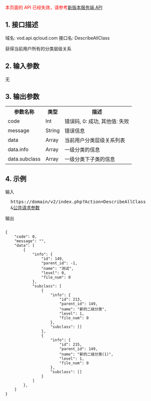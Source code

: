 <font color=RED>本页面的 API 已经失效，请参考</font>[新版本服务端 API](/document/product/266/7788)

## 1. 接口描述
 
域名: vod.api.qcloud.com
接口名: DescribeAllClass

获得当前用户所有的分类层级关系

 

## 2. 输入参数
 

无

 

## 3. 输出参数
 

<table class="t"><tbody><tr>
<th><b>参数名称</b></th>
<th><b>类型</b></th>
<th><b>描述</b></th>
<tr>
<td> code <td> Int <td> 错误码, 0: 成功, 其他值: 失败
<tr>
<td> message <td> String <td> 错误信息
<tr>
<td> data 	<td> Array <td> 当前用户分类层级关系列表
<tr>
<td> data.info <td> Array <td> 一级分类的信息  
<tr>
<td> data.subclass <td> Array <td> 一级分类下子类的信息
</tbody></table>

 

## 4. 示例
 
输入
<pre>
  https://domain/v2/index.php?Action=DescribeAllClass
  &<a href="http://tce.fsphere.cn/doc/api/229/6976">公共请求参数</a>
</pre>

输出
```

{
    "code": 0,
    "message": "",
    "data": [
        {
            "info": {
                "id": 149,
                "parent_id": -1,
                "name": "测试",
                "level": 0,
                "file_num": 0
            },
            "subclass": [
                {
                    "info": {
                        "id": 213,
                        "parent_id": 149,
                        "name": "新的二级分类",
                        "level": 1,
                        "file_num": 0
                    },
                    "subclass": []
                },
                {
                    "info": {
                        "id": 215,
                        "parent_id": 149,
                        "name": "新的二级分类(1)",
                        "level": 1,
                        "file_num": 0
                    },
                    "subclass": []
                }
            ]
        },
    ]
}

```

